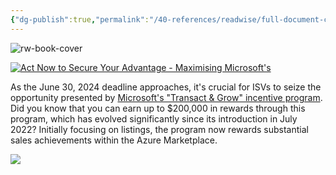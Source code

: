 ```yaml
---
{"dg-publish":true,"permalink":"/40-references/readwise/full-document-contents/act-now-to-secure-your-advantage-maximising-microsoft-s-transact-and-grow-incentive-with-arkahna-s-marketplace-elements/","tags":["rw/articles"]}
---
```


![rw-book-cover](https://blog.arkahna.io/hubfs/DALL%C2%B7E%202024-02-20%2009.35.32%20-%20Create%20an%20abstract%20image%20that%20represents%20the%20concept%20of%20_Transact%20and%20Grow_%2c%20a%20product%20from%20Microsoft%20designed%20to%20help%20get%20your%20Azure%20Marketplace%20prod.webp#keepProtocol)

[![Act Now to Secure Your Advantage - Maximising Microsoft's ](https://blog.arkahna.io/hubfs/DALL%C2%B7E%202024-02-20%2009.35.32%20-%20Create%20an%20abstract%20image%20that%20represents%20the%20concept%20of%20_Transact%20and%20Grow_%2c%20a%20product%20from%20Microsoft%20designed%20to%20help%20get%20your%20Azure%20Marketplace%20prod.webp)](https://blog.arkahna.io/act-now-to-secure-your-advantage-maximising-microsofts-transact-grow-incentive-with-arkahnas-marketplace-elements️) 

As the June 30, 2024 deadline approaches, it's crucial for ISVs to seize the opportunity presented by [Microsoft's "Transact & Grow" incentive program](https://partner.microsoft.com/en-us/asset/collection/marketplace-transact-and-grow-incentive-campaign#/ "https://partner.microsoft.com/en-us/asset/collection/marketplace-transact-and-grow-incentive-campaign#/"). Did you know that you can earn up to $200,000 in rewards through this program, which has evolved significantly since its introduction in July 2022? Initially focusing on listings, the program now rewards substantial sales achievements within the Azure Marketplace.

![](https://track.hubspot.com/__ptq.gif?a=40094738&k=14&r=https%3A%2F%2Fblog.arkahna.io%2Fact-now-to-secure-your-advantage-maximising-microsofts-transact-grow-incentive-with-arkahnas-marketplace-elements%EF%B8%8F&bu=https%253A%252F%252Fblog.arkahna.io&bvt=rss)
